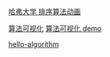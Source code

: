 [哈弗大学 排序算法动画](https://www.cs.usfca.edu/~galles/visualization/ComparisonSort.html)

[算法可视化](https://github.com/algorithm-visualizer/algorithm-visualizer)
[算法可视化 demo](https://algorithm-visualizer.org/simple-recursive/cellular-automata)

[hello-algorithm](https://github.com/geekxh/hello-algorithm)